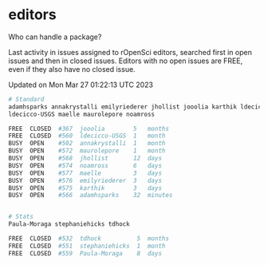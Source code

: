 # editors

Who can handle a package?

Last activity in issues assigned to rOpenSci editors, searched first in open
issues and then in closed issues. Editors with no open issues are FREE, even if
they also have no closed issue.


Updated on Mon Mar 27 01:22:13 UTC 2023

```bash
# Standard
adamhsparks annakrystalli emilyriederer jhollist jooolia karthik ldecicco
ldecicco-USGS maelle maurolepore noamross

FREE  CLOSED  #367  jooolia        5   months
FREE  CLOSED  #560  ldecicco-USGS  1   month
BUSY  OPEN    #502  annakrystalli  1   month
BUSY  OPEN    #572  maurolepore    1   month
BUSY  OPEN    #568  jhollist       12  days
BUSY  OPEN    #574  noamross       6   days
BUSY  OPEN    #577  maelle         3   days
BUSY  OPEN    #576  emilyriederer  3   days
BUSY  OPEN    #575  karthik        3   days
BUSY  OPEN    #566  adamhsparks    32  minutes


# Stats
Paula-Moraga stephaniehicks tdhock

FREE  CLOSED  #532  tdhock          5  months
FREE  CLOSED  #551  stephaniehicks  1  month
FREE  CLOSED  #559  Paula-Moraga    8  days
```
